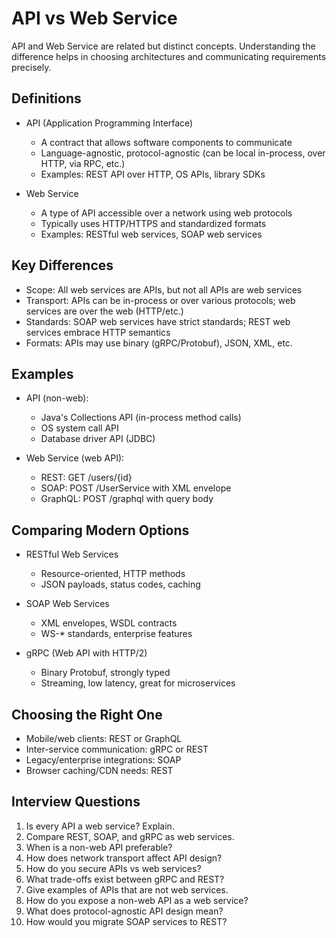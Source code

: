 # API vs Web Service

API and Web Service are related but distinct concepts. Understanding the difference helps in choosing architectures and communicating requirements precisely.

## Definitions

- API (Application Programming Interface)
  - A contract that allows software components to communicate
  - Language-agnostic, protocol-agnostic (can be local in-process, over HTTP, via RPC, etc.)
  - Examples: REST API over HTTP, OS APIs, library SDKs

- Web Service
  - A type of API accessible over a network using web protocols
  - Typically uses HTTP/HTTPS and standardized formats
  - Examples: RESTful web services, SOAP web services

## Key Differences

- Scope: All web services are APIs, but not all APIs are web services
- Transport: APIs can be in-process or over various protocols; web services are over the web (HTTP/etc.)
- Standards: SOAP web services have strict standards; REST web services embrace HTTP semantics
- Formats: APIs may use binary (gRPC/Protobuf), JSON, XML, etc.

## Examples

- API (non-web):
  - Java's Collections API (in-process method calls)
  - OS system call API
  - Database driver API (JDBC)

- Web Service (web API):
  - REST: GET /users/{id}
  - SOAP: POST /UserService with XML envelope
  - GraphQL: POST /graphql with query body

## Comparing Modern Options

- RESTful Web Services
  - Resource-oriented, HTTP methods
  - JSON payloads, status codes, caching

- SOAP Web Services
  - XML envelopes, WSDL contracts
  - WS-* standards, enterprise features

- gRPC (Web API with HTTP/2)
  - Binary Protobuf, strongly typed
  - Streaming, low latency, great for microservices

## Choosing the Right One

- Mobile/web clients: REST or GraphQL
- Inter-service communication: gRPC or REST
- Legacy/enterprise integrations: SOAP
- Browser caching/CDN needs: REST

## Interview Questions

1. Is every API a web service? Explain.
2. Compare REST, SOAP, and gRPC as web services.
3. When is a non-web API preferable?
4. How does network transport affect API design?
5. How do you secure APIs vs web services?
6. What trade-offs exist between gRPC and REST?
7. Give examples of APIs that are not web services.
8. How do you expose a non-web API as a web service?
9. What does protocol-agnostic API design mean?
10. How would you migrate SOAP services to REST?
